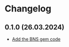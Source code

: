 # Changelog

## 0.1.0 (26.03.2024)
- [Add the BNS gem code](https://github.com/kommitters/bas/issues/1)
